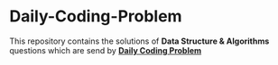 # Daily-Coding-Problem

This repository contains the solutions of **Data Structure & Algorithms** questions
which are send by **[Daily Coding Problem](https://www.dailycodingproblem.com/)** 